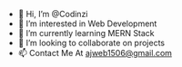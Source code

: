 - 👋 Hi, I’m @Codinzi
- 👀 I’m interested in Web Development
- 🌱 I’m currently learning MERN Stack
- 💞️ I’m looking to collaborate on projects
- 📫 Contact Me At ajweb1506@gmail.com

<!---
Codinzi/Codinzi is a ✨ special ✨ repository because its `README.md` (this file) appears on your GitHub profile.
You can click the Preview link to take a look at your changes.
--->
